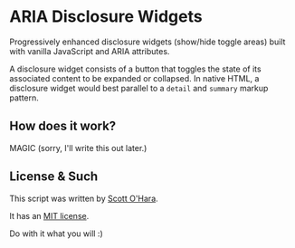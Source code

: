 # ARIA Disclosure Widgets  
Progressively enhanced disclosure widgets (show/hide toggle areas) built with vanilla JavaScript and ARIA attributes.

A disclosure widget consists of a button that toggles the state of its associated content to be expanded or collapsed. In native HTML, a disclosure widget would best parallel to a `detail` and `summary` markup pattern.


## How does it work?  
MAGIC (sorry, I'll write this out later.)


## License & Such  
This script was written by [Scott O'Hara](https://twitter.com/scottohara).

It has an [MIT license](https://github.com/scottaohara/accessible-components/blob/master/LICENSE.md).

Do with it what you will :)

